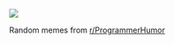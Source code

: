 ![](https://preview.redd.it/gdkrhsxgr8hd1.png?width=640&crop=smart&auto=webp&s=8d41c84e37eaa612ad659738bdc2e9e10a9d779d)

 Random memes from [r/ProgrammerHumor](https://www.reddit.com/r/ProgrammerHumor/)
